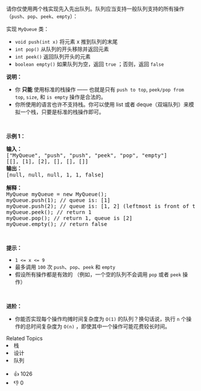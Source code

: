 <p>请你仅使用两个栈实现先入先出队列。队列应当支持一般队列支持的所有操作（<code>push</code>、<code>pop</code>、<code>peek</code>、<code>empty</code>）：</p>

<p>实现 <code>MyQueue</code> 类：</p>

<ul> 
 <li><code>void push(int x)</code> 将元素 x 推到队列的末尾</li> 
 <li><code>int pop()</code> 从队列的开头移除并返回元素</li> 
 <li><code>int peek()</code> 返回队列开头的元素</li> 
 <li><code>boolean empty()</code> 如果队列为空，返回 <code>true</code> ；否则，返回 <code>false</code></li> 
</ul>

<p><strong>说明：</strong></p>

<ul> 
 <li>你 <strong>只能</strong> 使用标准的栈操作 —— 也就是只有&nbsp;<code>push to top</code>,&nbsp;<code>peek/pop from top</code>,&nbsp;<code>size</code>, 和&nbsp;<code>is empty</code>&nbsp;操作是合法的。</li> 
 <li>你所使用的语言也许不支持栈。你可以使用 list 或者 deque（双端队列）来模拟一个栈，只要是标准的栈操作即可。</li> 
</ul>

<p>&nbsp;</p>

<p><strong>示例 1：</strong></p>

<pre>
<strong>输入：</strong>
["MyQueue", "push", "push", "peek", "pop", "empty"]
[[], [1], [2], [], [], []]
<strong>输出：</strong>
[null, null, null, 1, 1, false]

<strong>解释：</strong>
MyQueue myQueue = new MyQueue();
myQueue.push(1); // queue is: [1]
myQueue.push(2); // queue is: [1, 2] (leftmost is front of the queue)
myQueue.peek(); // return 1
myQueue.pop(); // return 1, queue is [2]
myQueue.empty(); // return false
</pre>

<ul> 
</ul>

<p>&nbsp;</p>

<p><strong>提示：</strong></p>

<ul> 
 <li><code>1 &lt;= x &lt;= 9</code></li> 
 <li>最多调用 <code>100</code> 次 <code>push</code>、<code>pop</code>、<code>peek</code> 和 <code>empty</code></li> 
 <li>假设所有操作都是有效的 （例如，一个空的队列不会调用 <code>pop</code> 或者 <code>peek</code> 操作）</li> 
</ul>

<p>&nbsp;</p>

<p><strong>进阶：</strong></p>

<ul> 
 <li>你能否实现每个操作均摊时间复杂度为 <code>O(1)</code> 的队列？换句话说，执行 <code>n</code> 个操作的总时间复杂度为 <code>O(n)</code> ，即使其中一个操作可能花费较长时间。</li> 
</ul>

<div><div>Related Topics</div><div><li>栈</li><li>设计</li><li>队列</li></div></div><br><div><li>👍 1026</li><li>👎 0</li></div>